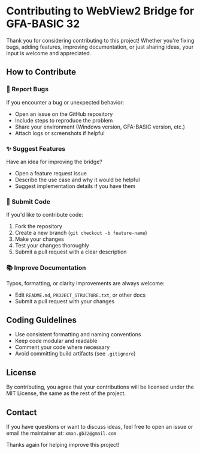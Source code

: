 # Contributing to WebView2 Bridge for GFA-BASIC 32

Thank you for considering contributing to this project! Whether you're fixing bugs,
adding features, improving documentation, or just sharing ideas, your input is
welcome and appreciated.

## How to Contribute

### 🐛 Report Bugs

If you encounter a bug or unexpected behavior:

- Open an issue on the GitHub repository
- Include steps to reproduce the problem
- Share your environment (Windows version, GFA-BASIC version, etc.)
- Attach logs or screenshots if helpful

### ✨ Suggest Features

Have an idea for improving the bridge?

- Open a feature request issue
- Describe the use case and why it would be helpful
- Suggest implementation details if you have them

### 🔧 Submit Code

If you'd like to contribute code:

1. Fork the repository
2. Create a new branch (`git checkout -b feature-name`)
3. Make your changes
4. Test your changes thoroughly
5. Submit a pull request with a clear description

### 📚 Improve Documentation

Typos, formatting, or clarity improvements are always welcome:

- Edit `README.md`, `PROJECT_STRUCTURE.txt`, or other docs
- Submit a pull request with your changes

## Coding Guidelines

- Use consistent formatting and naming conventions
- Keep code modular and readable
- Comment your code where necessary
- Avoid committing build artifacts (see `.gitignore`)

## License

By contributing, you agree that your contributions will be licensed under the
MIT License, the same as the rest of the project.

## Contact

If you have questions or want to discuss ideas, feel free to open an issue or
email the maintainer at: `xman.gb32@gmail.com`

Thanks again for helping improve this project!
